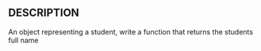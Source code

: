 ## DESCRIPTION

An object representing a student, write a function that returns the students full name